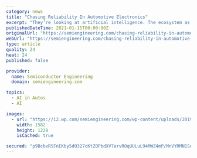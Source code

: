 ```yaml
---
category: news
title: "Chasing Reliability In Automotive Electronics"
excerpt: "They’re looking at artificial intelligence. The ecosystem as we knew it five years ... Additionally, new entrants like Uber, Waymo and Apple are designing their own complete systems, despite their relative lack of experience in the automotive industry."
publishedDateTime: 2021-01-15T00:00:00Z
originalUrl: "https://semiengineering.com/chasing-reliability-in-automotive-electronics/"
webUrl: "https://semiengineering.com/chasing-reliability-in-automotive-electronics/"
type: article
quality: 24
heat: 24
published: false

provider:
  name: Semiconductor Engineering
  domain: semiengineering.com

topics:
  - AI in Autos
  - AI

images:
  - url: "https://i2.wp.com/semiengineering.com/wp-content/uploads/2019/01/ISO26262_Arteris.png?fit=1582%2C1228&#038;ssl=1"
    width: 1582
    height: 1228
    isCached: true

secured: "p9BcbvRSFnEKby5dO327cKtZOPbdXV7arvROqUULuL94MWZ4mP/MnVYRMN1SuCNtCb4nWt8n5lzEPuMe/CJ3d3v6BpnXiFjMoqI9rwRbw8qG5jzIQTTHB3i7+XHGWIudfbMuVNXJaWRTPXawtl3NZHnHvQtrV49sI9HWjuuC90YD11uNo7T1wevNibb/bN0S+skR8AwE5OLoofzYV7P+3sjt1BzZfCr+bXYYyUnJHHSSPmcaKlH1rxMvB9i1ZRv7Og41mGRqlRFGwZbdjZbf99OxwefGSPxsM065ARe3MbpjHMXBPW7jF/We6w8yRpdpAEj+Z0x7hiFkFFbEww8qBUN0NUtf7s+seoSlvbDOC0A=;zOnsaFm/Y0MjsVPHZ2jBeA=="
---
```


